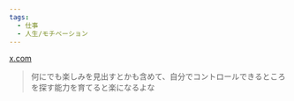 ```yaml
---
tags:
  - 仕事
  - 人生/モチベーション
---
```

[x.com](https://x.com/konifar/status/1885314803356627442)

>何にでも楽しみを見出すとかも含めて、自分でコントロールできるところを探す能力を育てると楽になるよな

